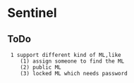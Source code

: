# Sentinel

## ToDo
```
 1 support different kind of ML,like
    (1) assign someone to find the ML  
    (2) public ML
    (3) locked ML which needs password
```

```


```

